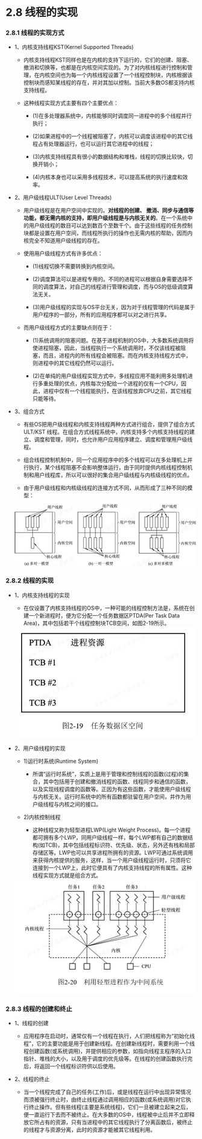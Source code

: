 # 2.8  线程的实现

### 2.8.1  线程的实现方式

* 1、内核支持线程KST(Kernel Supported Threads)
    
    * 内核支持线程KST同样也是在内核的支持下运行的，它们的创建、阻塞、撤消和切换等，也都是在内核空间实现的。为了对内核线程进行控制和管理，在内核空间也为每一个内核线程设置了一个线程控制块，内核根据该控制块而感知某线程的存在，并对其加以控制。当前大多数OS都支持内核支持线程。
    
    * 这种线程实现方式主要有四个主要优点：
        
        * (1)在多处理器系统中，内核能够同时调度同一进程中的多个线程并行执行；
        
        * (2)如果进程中的一个线程被阻塞了，内核可以调度该进程中的其它线程占有处理器运行，也可以运行其它进程中的线程；
        
        * (3)内核支持线程具有很小的数据结构和堆栈，线程的切换比较快，切换开销小；
        
        * (4)内核本身也可以采用多线程技术，可以提高系统的执行速度和效率。

* 2、用户级线程ULT(User Level Threads)

    * 用户级线程是在用户空间中实现的。**对线程的创建、 撤消、同步与通信等功能，都无需内核的支持，即用户级线程是与内核无关的**。在一个系统中的用户级线程的数目可以达到数百个至数千个。由于这些线程的任务控制块都是设置在用户空间，而线程所执行的操作也无需内核的帮助，因而内核完全不知道用户级线程的存在。
    
    * 使用用户级线程方式有许多优点：
        
        * (1)线程切换不需要转换到内核空间。
        
        * (2)调度算法可以是进程专用的。不同的进程可以根据自身需要选择不同的调度算法，对自己的线程进行管理和调度，而与OS的低级调度算法无关。
        
        * (3)用户级线程的实现与OS平台无关，因为对于线程管理的代码是属于用户程序的一部分，所有的应用程序都可以对之进行共享。 

    * 而用户级线程方式的主要缺点则在于：
        
        * (1)系统调用的阻塞问题。在基于进程机制的OS中，大多数系统调用将使进程阻塞，因此，当线程执行一个系统调用时，不仅该线程被阻塞，而且，进程内的所有线程会被阻塞。而在内核支持线程方式中，则进程中的其它线程仍然可以运行。
        
        * (2)在单纯的用户级线程实现方式中，多线程应用不能利用多处理机进行多重处理的优点，内核每次分配给一个进程的仅有一个CPU，因此，进程中仅有一个线程能执行，在该线程放弃CPU之前，其它线程只能等待。

* 3、组合方式

    * 有些OS把用户级线程和内核支持线程两种方式进行组合，提供了组合方式ULT/KST 线程。在组合方式线程系统中，内核支持多个内核支持线程的建立、调度和管理，同时，也允许用户应用程序建立、调度和管理用户级线程。

    * 组合线程控制机制中，同一个应用程序中的多个线程可以在多处理机上并行执行，某个线程阻塞不会影响整体运行，由于同时提供内核线程控制机制和用户线程库，所以可以很好的集合用户级线程与内核级线程的优点。
    
    * 由于用户级线程和内核级线程的连接方式不同，从而形成了三种不同的模型：
    
    <div align="center"><img src="./img/组合方式三种不同的模型.jpg"/></div>

### 2.8.2  线程的实现

* 1、内核支持线程的实现
    
    * 在仅设置了内核支持线程的OS中，一种可能的线程控制方法是，系统在创建一个新进程时，便为它分配一个任务数据区PTDA(Per Task Data Area)，其中包括若干个线程控制块TCB空间，如图2-19所示。 

    <div align="center"><img src="./img/任务数据区空间.png"/></div>

* 2、用户级线程的实现

    * 1)运行时系统(Runtime System)
        
        * 所谓“运行时系统”，实质上是用于管理和控制线程的函数(过程)的集合，其中包括用于创建和撤消线程的函数、线程同步和通信的函数，以及实现线程调度的函数等。正因为有这些函数，才能使用户级线程与内核无关。运行时系统中的所有函数都驻留在用户空间，并作为用户级线程与内核之间的接口。

    * 2)内核控制线程
    
        * 这种线程又称为轻型进程LWP(Light Weight Process)。每一个进程都可拥有多个LWP，同用户级线程一样，每个LWP都有自己的数据结构(如TCB)，其中包括线程标识符、优先级、状态，另外还有栈和局部存储区等。LWP也可以共享进程所拥有的资源。LWP可通过系统调用来获得内核提供的服务，这样，当一个用户级线程运行时，只须将它连接到一个LWP上，此时它便具有了内核支持线程的所有属性。这种线程实现方式就是组合方式。

    <div align="center"><img src="./img/利用轻型进程作为中间系统.png"/></div>

### 2.8.3  线程的创建和终止

* 1、线程的创建

    * 应用程序在启动时，通常仅有一个线程在执行，人们把线程称为“初始化线程”，它的主要功能是用于创建新线程。在创建新线程时，需要利用一个线程创建函数(或系统调用)，并提供相应的参数，如指向线程主程序的入口指针、堆栈的大小，以及用于调度的优先级等。在线程的创建函数执行完后，将返回一个线程标识符供以后使用。

* 2、线程的终止

    * 当一个线程完成了自己的任务(工作)后，或是线程在运行中出现异常情况而须被强行终止时，由终止线程通过调用相应的函数(或系统调用)对它执行终止操作。但有些线程(主要是系统线程)，它们一旦被建立起来之后，便一直运行下去而不被终止。在大多数的OS中，线程被中止后并不立即释放它所占有的资源，只有当进程中的其它线程执行了分离函数后，被终止的线程才与资源分离，此时的资源才能被其它线程利用。




